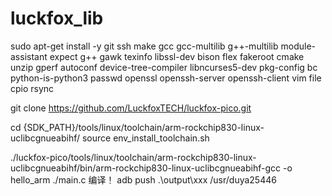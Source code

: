 # luckfox_lib
sudo apt-get install -y git ssh make gcc gcc-multilib g++-multilib module-assistant expect g++ gawk texinfo libssl-dev bison flex fakeroot cmake unzip gperf autoconf device-tree-compiler libncurses5-dev pkg-config bc python-is-python3 passwd openssl openssh-server openssh-client vim file cpio rsync

git clone https://github.com/LuckfoxTECH/luckfox-pico.git

cd {SDK_PATH}/tools/linux/toolchain/arm-rockchip830-linux-uclibcgnueabihf/
source env_install_toolchain.sh

./luckfox-pico/tools/linux/toolchain/arm-rockchip830-linux-uclibcgnueabihf/bin/arm-rockchip830-linux-uclibcgnueabihf-gcc -o hello_arm ./main.c
编译！
adb push .\output\xxx /usr/duya25446
